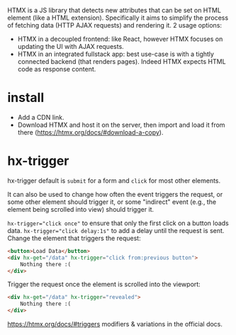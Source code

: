 HTMX is a JS library that detects new attributes that can be set on HTML element (like a HTML extension).
Specifically it aims to simplify the process of fetching data (HTTP AJAX requests) and rendering it.
2 usage options:
- HTMX in a decoupled frontend: like React, however HTMX focuses on updating the UI with AJAX requests.
- HTMX in an integrated fullstack app: best use-case is with a tightly connected backend (that renders pages). Indeed HTMX expects HTML code as response content.

# install
- Add a CDN link.
- Download HTMX and host it on the server, then import and load it from there (https://htmx.org/docs/#download-a-copy).

# hx-trigger
hx-trigger default is `submit` for a form and `click` for most other elements.

It can also be used to change how often the event triggers the request, or some other element should trigger it, or some "indirect" event (e.g., the element being scrolled into view) should trigger it.

`hx-trigger="click once"` to ensure that only the first click on a button loads data.
`hx-trigger="click delay:1s"` to add a delay until the request is sent.
Change the element that triggers the request:
```html
<button>Load Data</button>
<div hx-get="/data" hx-trigger="click from:previous button">
    Nothing there :(
</div>
```
Trigger the request once the element is scrolled into the viewport:
```html
<div hx-get="/data" hx-trigger="revealed">
    Nothing there :(
</div>
```
https://htmx.org/docs/#triggers modifiers & variations in the official docs.
